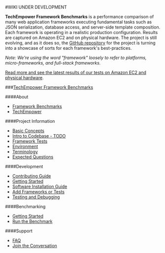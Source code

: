 #WIKI UNDER DEVELOPMENT

__TechEmpower Framework Benchmarks__ is a performance comparison of many web application frameworks executing fundamental tasks such as JSON serialization, database access, and server-side template composition. Each framework is operating in a realistic production configuration. Results are captured on Amazon EC2 and on physical hardware. The project is still evolving, and as it does so, the [GitHub repository](https://github.com/TechEmpower/FrameworkBenchmarks) for the project is turning into a showcase of sorts for each framework's best-practices.

_Note: We're using the word "framework" loosely to refer to platforms, micro-frameworks, and full-stack frameworks._

[Read more and see the latest results of our tests on Amazon EC2 and physical hardware](http://www.techempower.com/benchmarks/). 

###[TechEmpower Framework Benchmarks](https://www.techempower.com/benchmarks/)

####About
* [Framework Benchmarks](/About/Framework-Benchmarks.md)
* [TechEmpower](/About/TechEmpower.md)

####Project Information
* [Basic Concepts](/ProjectInformation/Concepts.md)
* [Intro to Codebase - TODO](/ProjectInformation/Codebase.md)
* [Framework Tests](/ProjectInformation/Framework-Tests.md)
* [Environment](/ProjectInformation/Environment.md)
* [Terminology](/ProjectInformation/Terminology.md)
* [Expected Questions](/ProjectInformation//Expected-Questions.md)

####Development
* [Contributing Guide](/Development/Contributing-Guide.md)
* [Getting Started](/Development/Getting-Started.md)
* [Software Installation Guide](/Development/Installation-Guide.md)
* [Add Frameworks or Tests](/Development/Add-Frameworks-or-Tests.md)
* [Testing and Debugging](/Development/Testing-and-Debugging.md)

####Benchmarking
* [Getting Started](/Benchmarking/Getting-Started-Benchmarking.md)
* [Run the Benchmark](/Benchmarking/Running-the-Benchmark.md)

####Support
* [FAQ](/Support/FAQ.md)
* [Join the Conversation](/Support/Converse.md)


